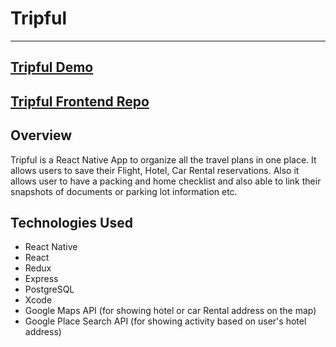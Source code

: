 # Tripful
---
## [Tripful Demo](https://youtu.be/myN7iyQw2uI)

## [Tripful Frontend Repo](https://github.com/pmattam/tripful-backend)

## Overview
Tripful is a React Native App to organize all the travel plans in one place. It allows users to save their Flight, Hotel, Car Rental reservations. Also it allows user to have a packing and home checklist and also able to link their snapshots of documents or parking lot information etc.

## Technologies Used
* React Native
* React
* Redux
* Express
* PostgreSQL
* Xcode
* Google Maps API (for showing hotel or car Rental address on the map)
* Google Place Search API (for showing activity based on user's hotel address)


